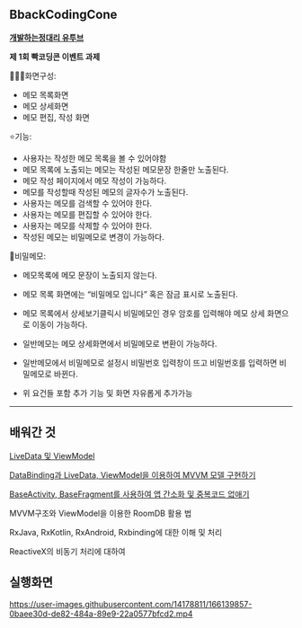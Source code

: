 ## BbackCodingCone
[**개발하는정대리 유투브**](https://www.youtube.com/c/%EA%B0%9C%EB%B0%9C%ED%95%98%EB%8A%94%EC%A0%95%EB%8C%80%EB%A6%AC)

**제 1회 빡코딩콘 이벤트 과제**

👩🏼‍💻화면구성:
- 메모 목록화면
- 메모 상세화면
- 메모 편집, 작성 화면 

⭐️기능:
- 사용자는 작성한 메모 목록을 볼 수 있어야함 
- 메모 목록에 노출되는 메모는 작성된 메모문장 한줄만 노출된다.
- 메모 작성 페이지에서 메모 작성이 가능하다.
- 메모를 작성할때 작성된 메모의 글자수가 노출된다.
- 사용자는 메모를 검색할 수 있어야 한다.
- 사용자는 메모를 편집할 수 있어야 한다.
- 사용자는 메모를 삭제할 수 있어야 한다.
- 작성된 메모는 비밀메모로 변경이 가능하다.

🔐비밀메모: 
- 메모목록에 메모 문장이 노출되지 않는다.
- 메모 목록 화면에는 “비밀메모 입니다” 혹은 잠금 표시로 노출된다.
- 메모 목록에서 상세보기클릭시 비밀메모인 경우 암호를 입력해야 메모 상세 화면으로 이동이 가능하다.
- 일반메모는 메모 상세화면에서 비밀메모로 변환이 가능하다.
- 일반메모에서 비밀메모로 설정시 비밀번호 입력창이 뜨고 비밀번호를 입력하면 비밀메모로 바뀐다.

- 위 요건들 포함 추가 기능 및 화면 자유롭게 추가가능

---

## 배워간 것

[LiveData 및 ViewModel](https://velog.io/@cksgodl/LiveData-%EB%B0%8F-ViewModel)

[DataBinding과 LiveData, ViewModel을 이용하여 MVVM 모델 구현하기](https://velog.io/@cksgodl/DataBinding%EA%B3%BC-LiveData-ViewModel%EC%9D%84-%EC%9D%B4%EC%9A%A9%ED%95%98%EC%97%AC-MVVM-%EB%AA%A8%EB%8D%B8-%EA%B5%AC%ED%98%84%ED%95%98%EA%B8%B0)

[BaseActivity, BaseFragment를 사용하여 앱 간소화 및 중복코드 없애기](https://velog.io/@cksgodl/BaseActivity-BaseFragment%EB%A5%BC-%EC%82%AC%EC%9A%A9%ED%95%98%EC%97%AC-%EC%95%B1-%EA%B0%84%EC%86%8C%ED%99%94-%EB%B0%8F-%EC%A4%91%EB%B3%B5%EC%BD%94%EB%93%9C-%EC%97%86%EC%95%A0%EA%B8%B0)

MVVM구조와 ViewModel을 이용한 RoomDB 활용 법

RxJava, RxKotlin, RxAndroid, Rxbinding에 대한 이해 및 처리

ReactiveX의 비동기 처리에 대하여


## 실행화면

https://user-images.githubusercontent.com/14178811/166139857-0baee30d-de82-484a-89e9-22a0577bfcd2.mp4


